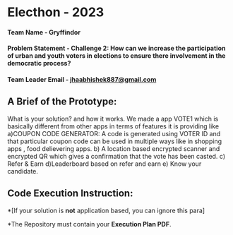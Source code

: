 # Electhon - 2023

#### Team Name - Gryffindor
#### Problem Statement - Challenge 2: How can we increase the participation of urban and youth voters in elections to ensure there involvement in the democratic process?
#### Team Leader Email - jhaabhishek887@gmail.com

## A Brief of the Prototype:
  What is your solution? and how it works.
We made a app VOTE1 which is basically different from other apps in terms of features it is providing like a)COUPON CODE GENERATOR: A code is generated using VOTER ID and that particular coupon code can be used in multiple ways like in shopping apps , food delievering apps.
b) A location based encrypted scanner and encrypted QR which gives a confirmation that the vote has been casted.
c) Refer & Earn
d)Leaderboard based on refer and earn
e) Know your candidate.
## Code Execution Instruction:
  *[If your solution is **not** application based, you can ignore this para]
  
 *The Repository must contain your **Execution Plan PDF**.
